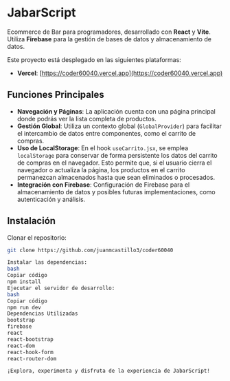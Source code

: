 # JabarScript

Ecommerce de Bar para programadores, desarrollado con **React** y **Vite**. Utiliza **Firebase** para la gestión de bases de datos y almacenamiento de datos.  

Este proyecto está desplegado en las siguientes plataformas:

- **Vercel**: [https://coder60040.vercel.app](https://coder60040.vercel.app)

## Funciones Principales

- **Navegación y Páginas**: La aplicación cuenta con una página principal donde podrás ver la lista completa de productos.
- **Gestión Global**: Utiliza un contexto global (`GlobalProvider`) para facilitar el intercambio de datos entre componentes, como el carrito de compras.
- **Uso de LocalStorage**: En el hook `useCarrito.jsx`, se emplea `localStorage` para conservar de forma persistente los datos del carrito de compras en el navegador. Esto permite que, si el usuario cierra el navegador o actualiza la página, los productos en el carrito permanezcan almacenados hasta que sean eliminados o procesados.
- **Integración con Firebase**: Configuración de Firebase para el almacenamiento de datos y posibles futuras implementaciones, como autenticación y análisis.

## Instalación

Clonar el repositorio:

```bash
git clone https://github.com/juanmcastillo3/coder60040

Instalar las dependencias:
bash
Copiar código
npm install
Ejecutar el servidor de desarrollo:
bash
Copiar código
npm run dev
Dependencias Utilizadas
bootstrap
firebase
react
react-bootstrap
react-dom
react-hook-form
react-router-dom

¡Explora, experimenta y disfruta de la experiencia de JabarScript!